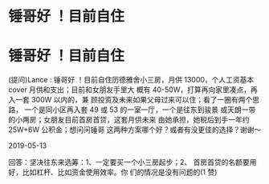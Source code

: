 # 锤哥好 ！目前自住

# 锤哥好 ！目前自住

(提问)Lance : 锤哥好 ！目前自住历德雅舍小三房，月供 13000，个人工资基本 cover 月供和支出；目前和女朋友手里大 概有 40-50W，打算再向家里凑点，再入一套 300W 以内的，兼 顾投资及未来如果父母过来可以住；看了一圈有两个思路， 一个是同小区再入套 49 或 53 的一室一厅，一个是往东到骏景 或天朗一带的小两房；女朋友目前首房首贷，这套月供未来 由她承担，她税后到手一年约 25W+6W 公积金；想问问锤哥 这两种方案哪个好？或者有没更佳的选择？谢谢～

2019-05-13

回答：坚决往东来选筹：1、一定要买一个小三房起步；2、 首房首贷的名额要用好，比如杠杆、比如资金使用效率。你 们的情况是没有问题的(1 赞)